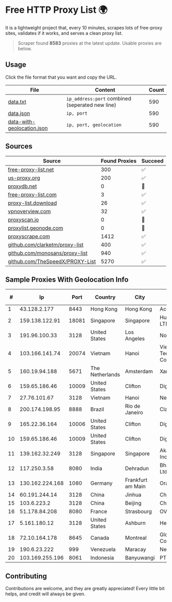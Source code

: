 
# Free HTTP Proxy List 🌍

It is a lightweight project that, every 10 minutes, scrapes lots of free-proxy sites, validates if it works, and serves a clean proxy list.


> Scraper found **8583** proxies at the latest update. Usable proxies are below.

## Usage

Click the file format that you want and copy the URL.


|File|Content|Count|
|----|-------|-----|
|[data.txt](https://raw.githubusercontent.com/themiralay/Proxy-List-World/master/data.txt)|`ip_address:port` combined (seperated new line)|590|
|[data.json](https://raw.githubusercontent.com/themiralay/Proxy-List-World/master/data.json)|`ip, port`|590|
|[data-with-geolocation.json](https://raw.githubusercontent.com/themiralay/Proxy-List-World/master/data-with-geolocation.json)|`ip, port, geolocation`|590|

## Sources

|Source|Found Proxies|Succeed|
|------|-------------|-------|
|[free-proxy-list.net](https://free-proxy-list.net)|300|✅|
|[us-proxy.org](https://www.us-proxy.org)|200|✅|
|[proxydb.net](http://proxydb.net)|0|🚫|
|[free-proxy-list.com](https://free-proxy-list.com/?page=&port=&type%5B%5D=http&type%5B%5D=https&up_time=0&search=Search)|3|✅|
|[proxy-list.download](https://www.proxy-list.download/HTTP)|26|✅|
|[vpnoverview.com](https://vpnoverview.com/privacy/anonymous-browsing/free-proxy-servers)|32|✅|
|[proxyscan.io](https://www.proxyscan.io)|0|🚫|
|[proxylist.geonode.com](https://proxylist.geonode.com/api/proxy-list?limit=300&page=1&sort_by=lastChecked&sort_type=desc&protocols=http,https)|0|🚫|
|[proxyscrape.com](https://api.proxyscrape.com/v2/?request=displayproxies&protocol=http&timeout=10000&country=all&ssl=all&anonymity=all)|1412|✅|
|[github.com/clarketm/proxy-list](https://raw.githubusercontent.com/clarketm/proxy-list/master/proxy-list-raw.txt)|400|✅|
|[github.com/monosans/proxy-list](https://raw.githubusercontent.com/monosans/proxy-list/main/proxies/http.txt)|940|✅|
|[github.com/TheSpeedX/PROXY-List](https://raw.githubusercontent.com/TheSpeedX/PROXY-List/master/http.txt)|5270|✅|


## Sample Proxies With Geolocation Info

|#|Ip|Port|Country|City|Internet Service Provider|
|-|--|----|-------|----|-------------------------|
|1|43.128.2.177|8443|Hong Kong|Hong Kong|Aceville Pte.ltd|
|2|159.138.122.91|18081|Singapore|Singapore|Huawei International Pte. LTD|
|3|191.96.100.33|3128|United States|Los Angeles|NovoServe B.V.|
|4|103.166.141.74|20074|Vietnam|Hanoi|Viet NAM Cloud Technology Joint Stock Company|
|5|160.19.94.188|5671|The Netherlands|Amsterdam|Xantho UAB|
|6|159.65.186.46|10009|United States|Clifton|DigitalOcean, LLC|
|7|27.76.101.67|3128|Vietnam|Hanoi|Newass2011xDSLHCMC|
|8|200.174.198.95|8888|Brazil|Rio de Janeiro|Claro S.A|
|9|165.22.36.164|10006|United States|Clifton|DigitalOcean, LLC|
|10|159.65.186.46|10009|United States|Clifton|DigitalOcean, LLC|
|11|139.162.32.249|3128|Singapore|Singapore|Akamai Technologies, Inc.|
|12|117.250.3.58|8080|India|Dehradun|Bharat Sanchar Nigam Ltd|
|13|130.162.224.168|1080|Germany|Frankfurt am Main|Oracle Corporation|
|14|60.191.244.14|3128|China|Jinhua|Chinanet|
|15|103.6.223.2|3128|China|Beijing|China Unicom|
|16|51.178.84.208|8080|France|Strasbourg|OVH SAS|
|17|5.161.180.12|3128|United States|Ashburn|Hetzner Online GmbH|
|18|72.10.164.178|8645|Canada|Montreal|GloboTech Communications|
|19|190.6.23.222|999|Venezuela|Maracay|Net Uno|
|20|103.169.255.196|8061|Indonesia|Banyuwangi|PT Master Star Network|



## Contributing

Contributions are welcome, and they are greatly appreciated! Every
little bit helps, and credit will always be given.

